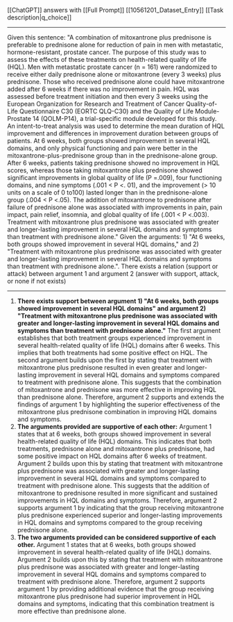 [[ChatGPT]] answers with [[Full Prompt]]
[[10561201_Dataset_Entry]]
[[Task description|q_choice]]

---
Given this sentence: "A combination of mitoxantrone plus prednisone is preferable to prednisone alone for reduction of pain in men with metastatic, hormone-resistant, prostate cancer. The purpose of this study was to assess the effects of these treatments on health-related quality of life (HQL). Men with metastatic prostate cancer (n = 161) were randomized to receive either daily prednisone alone or mitoxantrone (every 3 weeks) plus prednisone. Those who received prednisone alone could have mitoxantrone added after 6 weeks if there was no improvement in pain. HQL was assessed before treatment initiation and then every 3 weeks using the European Organization for Research and Treatment of Cancer Quality-of-Life Questionnaire C30 (EORTC QLQ-C30) and the Quality of Life Module-Prostate 14 (QOLM-P14), a trial-specific module developed for this study. An intent-to-treat analysis was used to determine the mean duration of HQL improvement and differences in improvement duration between groups of patients. At 6 weeks, both groups showed improvement in several HQL domains, and only physical functioning and pain were better in the mitoxantrone-plus-prednisone group than in the prednisone-alone group. After 6 weeks, patients taking prednisone showed no improvement in HQL scores, whereas those taking mitoxantrone plus prednisone showed significant improvements in global quality of life (P =.009), four functioning domains, and nine symptoms (.001 < P <. 01), and the improvement (> 10 units on a scale of 0 to100) lasted longer than in the prednisone-alone group (.004 < P <.05). The addition of mitoxantrone to prednisone after failure of prednisone alone was associated with improvements in pain, pain impact, pain relief, insomnia, and global quality of life (.001 < P <.003). Treatment with mitoxantrone plus prednisone was associated with greater and longer-lasting improvement in several HQL domains and symptoms than treatment with prednisone alone." Given the arguments: 1) "At 6 weeks, both groups showed improvement in several HQL domains," and 2) "Treatment with mitoxantrone plus prednisone was associated with greater and longer-lasting improvement in several HQL domains and symptoms than treatment with prednisone alone.". There exists a relation (support or attack) between argument 1 and argument 2 (answer with support, attack, or none if not exists)

---

1) **There exists support between argument 1) "At 6 weeks, both groups showed improvement in several HQL domains" and argument 2) "Treatment with mitoxantrone plus prednisone was associated with greater and longer-lasting improvement in several HQL domains and symptoms than treatment with prednisone alone."** The first argument establishes that both treatment groups experienced improvement in several health-related quality of life (HQL) domains after 6 weeks. This implies that both treatments had some positive effect on HQL. The second argument builds upon the first by stating that treatment with mitoxantrone plus prednisone resulted in even greater and longer-lasting improvement in several HQL domains and symptoms compared to treatment with prednisone alone. This suggests that the combination of mitoxantrone and prednisone was more effective in improving HQL than prednisone alone. Therefore, argument 2 supports and extends the findings of argument 1 by highlighting the superior effectiveness of the mitoxantrone plus prednisone combination in improving HQL domains and symptoms.
2) **The arguments provided are supportive of each other:** Argument 1 states that at 6 weeks, both groups showed improvement in several health-related quality of life (HQL) domains. This indicates that both treatments, prednisone alone and mitoxantrone plus prednisone, had some positive impact on HQL domains after 6 weeks of treatment. Argument 2 builds upon this by stating that treatment with mitoxantrone plus prednisone was associated with greater and longer-lasting improvement in several HQL domains and symptoms compared to treatment with prednisone alone. This suggests that the addition of mitoxantrone to prednisone resulted in more significant and sustained improvements in HQL domains and symptoms. Therefore, argument 2 supports argument 1 by indicating that the group receiving mitoxantrone plus prednisone experienced superior and longer-lasting improvements in HQL domains and symptoms compared to the group receiving prednisone alone.
3) **The two arguments provided can be considered supportive of each other.** Argument 1 states that at 6 weeks, both groups showed improvement in several health-related quality of life (HQL) domains. Argument 2 builds upon this by stating that treatment with mitoxantrone plus prednisone was associated with greater and longer-lasting improvement in several HQL domains and symptoms compared to treatment with prednisone alone. Therefore, argument 2 supports argument 1 by providing additional evidence that the group receiving mitoxantrone plus prednisone had superior improvement in HQL domains and symptoms, indicating that this combination treatment is more effective than prednisone alone.